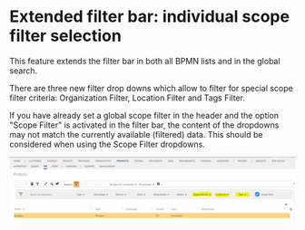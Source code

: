 # Extended filter bar: individual scope filter selection

This feature extends the filter bar in both all BPMN lists and in the global search. 

There are three new filter drop downs which allow to filter for special scope filter criteria: Organization Filter, Location Filter and Tags Filter.

If you have already set a global scope filter in the header and the option "Scope Filter" is activated in the filter bar, the content of the dropdowns may not match the currently available (filtered) data. This should be considered when using the Scope Filter dropdowns.


![screen](../media/extend-filter-bar.png)

